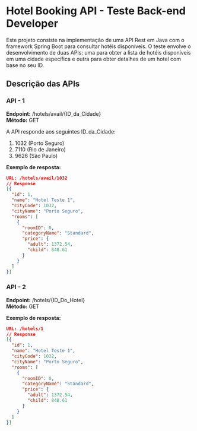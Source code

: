 # Hotel Booking API - Teste Back-end Developer

Este projeto consiste na implementação de uma API Rest em Java com o framework Spring Boot para consultar hotéis disponíveis. O teste envolve o desenvolvimento de duas APIs: uma para obter a lista de hotéis disponíveis em uma cidade específica e outra para obter detalhes de um hotel com base no seu ID.

## Descrição das APIs

### API - 1

**Endpoint:** /hotels/avail/{ID_da_Cidade}  
**Método:** GET

A API responde aos seguintes ID_da_Cidade:
1. 1032 (Porto Seguro)
2. 7110 (Rio de Janeiro)
3. 9626 (São Paulo)

**Exemplo de resposta:**
```json
URL: /hotels/avail/1032
// Response
[{
  "id": 1,
  "name": "Hotel Teste 1",
  "cityCode": 1032,
  "cityName": "Porto Seguro",
  "rooms": [
    {
      "roomID": 0,
      "categoryName": "Standard",
      "price": {
        "adult": 1372.54,
        "child": 848.61
      }
    }
  ]
}]
```

### API - 2

**Endpoint:** /hotels/{ID_Do_Hotel}  
**Método:** GET

**Exemplo de resposta:**
```json
URL: /hotels/1
// Response
[{
  "id": 1,
  "name": "Hotel Teste 1",
  "cityCode": 1032,
  "cityName": "Porto Seguro",
  "rooms": [
    {
      "roomID": 0,
      "categoryName": "Standard",
      "price": {
        "adult": 1372.54,
        "child": 848.61
      }
    }
  ]
}]
```
